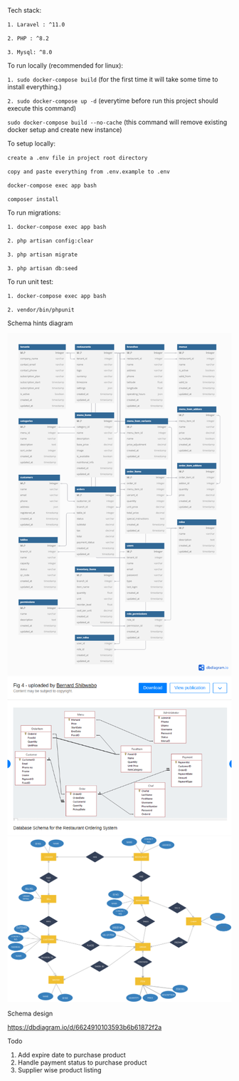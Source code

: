 Tech stack:

`1. Laravel : ^11.0`

`2. PHP : ^8.2`

`3. Mysql: ^8.0`

To run locally (recommended for linux):

`1. sudo docker-compose build` (for the first time it will take some time to install everything.)

`2. sudo docker-compose up -d` (everytime before run this project should execute this command)

`sudo docker-compose build --no-cache` (this command will remove existing docker setup and create new instance)

To setup locally:

`create a .env file in project root directory`

`copy and paste everything from .env.example to .env`

`docker-compose exec app bash`

`composer install`

To run migrations:

`1. docker-compose exec app bash`

`2. php artisan config:clear`

`3. php artisan migrate`

`3. php artisan db:seed`


To run unit test:

`1. docker-compose exec app bash`

`2. vendor/bin/phpunit`

Schema hints diagram

![alt text](restarant-api-hints2.png)
![alt text](image.png)
![alt text](schema-2.svg)

Schema design

https://dbdiagram.io/d/6624910103593b6b61872f2a

Todo
1. Add expire date to purchase product
2. Handle payment status to purchase product
3. Supplier wise product listing

